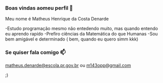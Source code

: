 ### Boas vindas aomeu perfil 🤙

Meu nome é Matheus Henrique da Costa Denarde

-Estudo programação mesmo não entedendo muito, mas quando entendo eu aprendo rapído
-Prefiro ciências da Matemática do que Humanas
-Sou bem amigável e determinado ( bem, quando eu quero simm kkk)

### Se quiser fala comigo 📫

matheus.denarde@escola.pr.gov.br ou m143opp@gmail.com

;)
